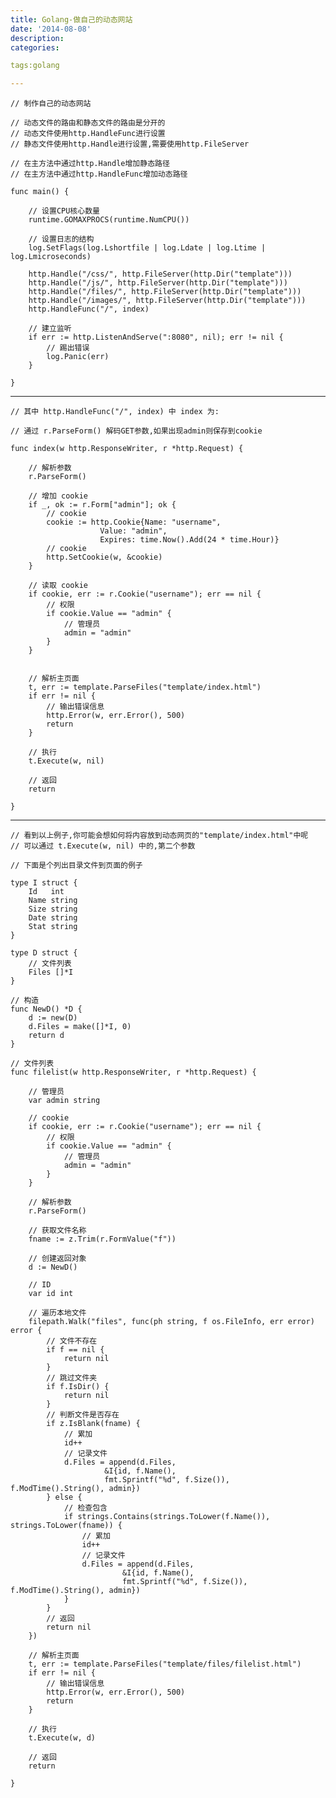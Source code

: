 ```yaml
---
title: Golang-做自己的动态网站
date: '2014-08-08'
description:
categories:

tags:golang

---
```


	// 制作自己的动态网站

	// 动态文件的路由和静态文件的路由是分开的
	// 动态文件使用http.HandleFunc进行设置
	// 静态文件使用http.Handle进行设置,需要使用http.FileServer

	// 在主方法中通过http.Handle增加静态路径
	// 在主方法中通过http.HandleFunc增加动态路径

	func main() {

		// 设置CPU核心数量
		runtime.GOMAXPROCS(runtime.NumCPU())

		// 设置日志的结构
		log.SetFlags(log.Lshortfile | log.Ldate | log.Ltime | log.Lmicroseconds)

		http.Handle("/css/", http.FileServer(http.Dir("template")))
		http.Handle("/js/", http.FileServer(http.Dir("template")))
		http.Handle("/files/", http.FileServer(http.Dir("template")))
		http.Handle("/images/", http.FileServer(http.Dir("template")))
		http.HandleFunc("/", index)

		// 建立监听
		if err := http.ListenAndServe(":8080", nil); err != nil {
			// 踢出错误
			log.Panic(err)
		}

	}

---

	// 其中 http.HandleFunc("/", index) 中 index 为:

	// 通过 r.ParseForm() 解码GET参数,如果出现admin则保存到cookie

	func index(w http.ResponseWriter, r *http.Request) {

		// 解析参数
		r.ParseForm()

		// 增加 cookie
		if _, ok := r.Form["admin"]; ok {
			// cookie
			cookie := http.Cookie{Name: "username", 
						Value: "admin",
						Expires: time.Now().Add(24 * time.Hour)}
			// cookie
			http.SetCookie(w, &cookie)
		}

		// 读取 cookie
		if cookie, err := r.Cookie("username"); err == nil {
			// 权限
			if cookie.Value == "admin" {
				// 管理员
				admin = "admin"
			}
		}


		// 解析主页面
		t, err := template.ParseFiles("template/index.html")
		if err != nil {
			// 输出错误信息
			http.Error(w, err.Error(), 500)
			return
		}

		// 执行
		t.Execute(w, nil)

		// 返回
		return

	}

---

	// 看到以上例子,你可能会想如何将内容放到动态网页的"template/index.html"中呢
	// 可以通过 t.Execute(w, nil) 中的,第二个参数

	// 下面是个列出目录文件到页面的例子

	type I struct {
		Id   int
		Name string
		Size string
		Date string
		Stat string
	}

	type D struct {
		// 文件列表
		Files []*I
	}

	// 构造
	func NewD() *D {
		d := new(D)
		d.Files = make([]*I, 0)
		return d
	}

	// 文件列表
	func filelist(w http.ResponseWriter, r *http.Request) {

		// 管理员
		var admin string

		// cookie
		if cookie, err := r.Cookie("username"); err == nil {
			// 权限
			if cookie.Value == "admin" {
				// 管理员
				admin = "admin"
			}
		}

		// 解析参数
		r.ParseForm()

		// 获取文件名称
		fname := z.Trim(r.FormValue("f"))

		// 创建返回对象
		d := NewD()

		// ID
		var id int

		// 遍历本地文件
		filepath.Walk("files", func(ph string, f os.FileInfo, err error) error {
			// 文件不存在
			if f == nil {
				return nil
			}
			// 跳过文件夹
			if f.IsDir() {
				return nil
			}
			// 判断文件是否存在
			if z.IsBlank(fname) {
				// 累加
				id++
				// 记录文件
				d.Files = append(d.Files,
						 &I{id, f.Name(),
						 fmt.Sprintf("%d", f.Size()), f.ModTime().String(), admin})
			} else {
				// 检查包含
				if strings.Contains(strings.ToLower(f.Name()), strings.ToLower(fname)) {
					// 累加
					id++
					// 记录文件
					d.Files = append(d.Files, 
							 &I{id, f.Name(),
							 fmt.Sprintf("%d", f.Size()), f.ModTime().String(), admin})
				}
			}
			// 返回
			return nil
		})

		// 解析主页面
		t, err := template.ParseFiles("template/files/filelist.html")
		if err != nil {
			// 输出错误信息
			http.Error(w, err.Error(), 500)
			return
		}

		// 执行
		t.Execute(w, d)

		// 返回
		return

	}
